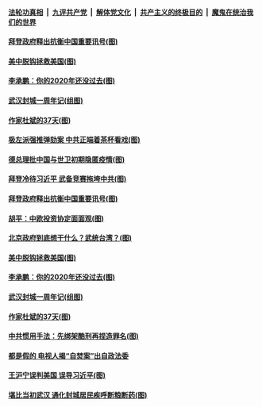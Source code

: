 

####  [法轮功真相](../../../../basic/blob/master/README.md?t=01290001) &nbsp;|&nbsp; [九评共产党](../../../../9ping.md/blob/master/README.md?t=01290001) &nbsp;|&nbsp; [解体党文化](../../../../jtdwh.md/blob/master/README.md?t=01290001)  &nbsp;|&nbsp; [共产主义的终极目的](../../../../gczydzjmd.md/blob/master/README.md?t=01290001) &nbsp;|&nbsp; [魔鬼在统治我们的世界](../../../../mgztzwmdsj.md/blob/master/README.md?t=01290001) 

#### [拜登政府释出抗衡中国重要讯号(图)](../pages/p4/960583.md?t=01290001) 

#### [美中脱钩拯救美国(图)](../pages/p4/960572.md?t=01290001) 


#### [李承鹏：你的2020年还没过去(图)](../pages/p4/960473.md?t=01290001) 

#### [武汉封城一周年记(组图)](../pages/p4/960470.md?t=01290001) 

#### [作家杜斌的37天(图)](../pages/p4/960465.md?t=01290001) 

#### [极左派强推弹劾案 中共正端着茶杯看戏(图)](../pages/p4/960628.md?t=01290001) 


#### [德总理批中国与世卫初期隐匿疫情(图)](../pages/p4/960594.md?t=01290001) 

#### [拜登冷待习近平 武备竞赛拖垮中共(图)](../pages/p4/960592.md?t=01290001) 

#### [拜登政府释出抗衡中国重要讯号(图)](../pages/p4/960583.md?t=01290001) 

#### [胡平：中欧投资协定面面观(图)](../pages/p4/960578.md?t=01290001) 

#### [北京政府到底想干什么？武统台湾？(图)](../pages/p4/960574.md?t=01290001) 

#### [美中脱钩拯救美国(图)](../pages/p4/960572.md?t=01290001) 



#### [李承鹏：你的2020年还没过去(图)](../pages/p4/960473.md?t=01290001) 

#### [武汉封城一周年记(组图)](../pages/p4/960470.md?t=01290001) 

#### [作家杜斌的37天(图)](../pages/p4/960465.md?t=01290001) 


#### [中共惯用手法：先绑架酷刑再捏造罪名(图)](../pages/p4/960458.md?t=01290001) 

#### [都是假的 电视人揭“自焚案”出自政法委](../pages/p4/960416.md?t=01290001) 



#### [王沪宁误判美国 误导习近平(图)](../pages/p4/960336.md?t=01290001) 

#### [堪比当初武汉 通化封城居民疾呼断粮断药(图)](../pages/p4/960355.md?t=01290001) 

